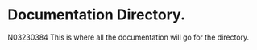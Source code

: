 # Documentation Directory. 
N03230384
This is where all the documentation will go for the directory.
